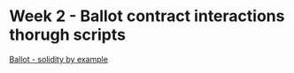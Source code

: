 # Week 2 - Ballot contract interactions thorugh scripts

[Ballot - solidity by example](https://docs.soliditylang.org/en/v0.8.19/solidity-by-example.html)
